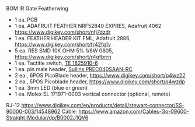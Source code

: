 BOM IR Gate Featherwing

- 1 ea. PCB
- 1 ea. ADAFRUIT FEATHER NRF52840 EXPRES, Adafruit 4062 https://www.digikey.com/short/nfj7dzdr
- 1 ea. FEATHER HEADER KIT FML, Adafruit 2886, https://www.digikey.com/short/fr42fq1v
- 5 ea. RES SMD 10K OHM 5% 1/8W 0805, https://www.digikey.com/short/r4qfbrrn
- 1 ea. Tactitle switch, [TE 1825910-6](https://www.digikey.com/short/q32j9w)
- 1 ea. pin male header, [Sullins PREC040SAAN-RC](https://www.digikey.com/short/jzr38f)
- 2 ea., 6POS PicoBlade header, https://www.digikey.com/short/p4wz22
- 2 ea., 5POS Picoblade header, https://www.digikey.com/short/p4wzdp
- 1 ea. 3mm LED (blue or green)
- 1 ea. Molex SL 171971-0003 vertical connector (optional, remote)


RJ-12 https://www.digikey.com/en/products/detail/stewart-connector/SS-90000-003/14548962
Cable: https://www.amazon.com/Cables-Go-09600-Straight-Modular/dp/B0002J1QV6
